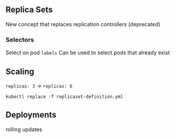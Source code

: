 ## Replica Sets

New concept that replaces replication controllers (deprecated)

### Selectors
Select on pod `labels`
Can be used to select pods that already exist

## Scaling

`replicas: 3` -> `replicas: 6`

`kubectl replace -f replicaset-definition.yml`

## Deployments
rolling updates

